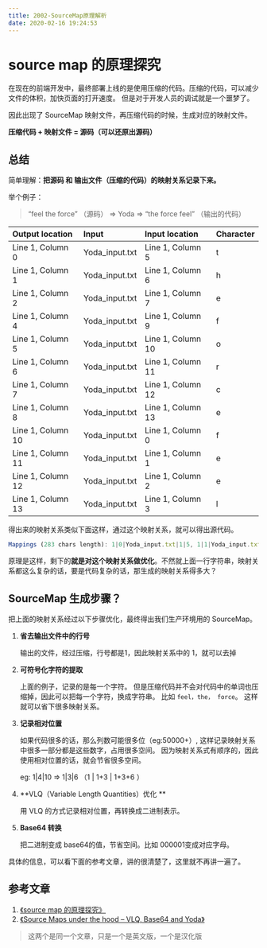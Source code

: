 ```yaml
---
title: 2002-SourceMap原理解析
date: 2020-02-16 19:24:53
---
```




# source map 的原理探究

在现在的前端开发中，最终部署上线的是使用压缩的代码。压缩的代码，可以减少文件的体积，加快页面的打开速度。 但是对于开发人员的调试就是一个噩梦了。

因此出现了 SourceMap 映射文件，再压缩代码的时候，生成对应的映射文件。 

**压缩代码 + 映射文件 = 源码（可以还原出源码）**





## 总结

简单理解：**把源码 和 输出文件（压缩的代码）的映射关系记录下来。**



举个例子：

> “feel the force” （源码） ⇒ Yoda ⇒ “the force feel” （输出的代码）

| Output location   | Input          | Input location    | Character |
| :---------------- | :------------- | :---------------- | :-------- |
| Line 1, Column 0  | Yoda_input.txt | Line 1, Column 5  | t         |
| Line 1, Column 1  | Yoda_input.txt | Line 1, Column 6  | h         |
| Line 1, Column 2  | Yoda_input.txt | Line 1, Column 7  | e         |
| Line 1, Column 4  | Yoda_input.txt | Line 1, Column 9  | f         |
| Line 1, Column 5  | Yoda_input.txt | Line 1, Column 10 | o         |
| Line 1, Column 6  | Yoda_input.txt | Line 1, Column 11 | r         |
| Line 1, Column 7  | Yoda_input.txt | Line 1, Column 12 | c         |
| Line 1, Column 8  | Yoda_input.txt | Line 1, Column 13 | e         |
| Line 1, Column 10 | Yoda_input.txt | Line 1, Column 0  | f         |
| Line 1, Column 11 | Yoda_input.txt | Line 1, Column 1  | e         |
| Line 1, Column 12 | Yoda_input.txt | Line 1, Column 2  | e         |
| Line 1, Column 13 | Yoda_input.txt | Line 1, Column 3  | l         |



得出来的映射关系类似下面这样，通过这个映射关系，就可以得出源代码。

```js
Mappings (283 chars length): 1|0|Yoda_input.txt|1|5, 1|1|Yoda_input.txt|1|6, 1|2|Yoda_input.txt|1|7, 1|4|Yoda_input.txt|1|9, 1|5|Yoda_input.txt|1|10, 1|6|Yoda_input.txt|1|11, 1|7|Yoda_input.txt|1|12, 1|8|Yoda_input.txt|1|13, 1|10|Yoda_input.txt|1|0, 1|11|Yoda_input.txt|1|1, 1|12|Yoda_input.txt|1|2, 1|13|Yoda_input.txt|1|3
```



原理是这样，剩下的**就是对这个映射关系做优化**。不然就上面一行字符串，映射关系都这么复杂的话，要是代码复杂的话，那生成的映射关系得多大？



## SourceMap 生成步骤？

把上面的映射关系经过以下步骤优化，最终得出我们生产环境用的 SourceMap。

1. **省去输出文件中的行号**

   输出的文件，经过压缩，行号都是1，因此映射关系中的 1，就可以去掉

2. **可符号化字符的提取**

   上面的例子，记录的是每一个字符。 但是压缩代码并不会对代码中的单词也压缩掉，因此可以把每一个字符，换成字符串。 比如 `feel，the， force`。 这样就可以省下很多映射关系。

3. **记录相对位置**

   如果代码很多的话，那么列数可能很多位（eg:50000+）, 这样记录映射关系中很多一部分都是这些数字，占用很多空间。 因为映射关系式有顺序的，因此使用相对位置的话，就会节省很多空间。

   eg: 1|4|10 => 1|3|6    （1 | 1+3 | 1+3+6 ）

4. **VLQ（Variable Length Quantities）优化 **

   用 VLQ 的方式记录相对位置，再转换成二进制表示。

5. **Base64 转换**

   把二进制变成 base64的值，节省空间。比如 000001变成对应字母。



具体的信息，可以看下面的参考文章，讲的很清楚了，这里就不再讲一遍了。





## 参考文章

1. [《source map 的原理探究》](https://www.cnblogs.com/Wayou/p/understanding_frontend_source_map.html)
2. [《Source Maps under the hood – VLQ, Base64 and Yoda》](https://docs.microsoft.com/zh-cn/archive/blogs/davidni/source-maps-under-the-hood-vlq-base64-and-yoda)



> 这两个是同一个文章，只是一个是英文版，一个是汉化版

